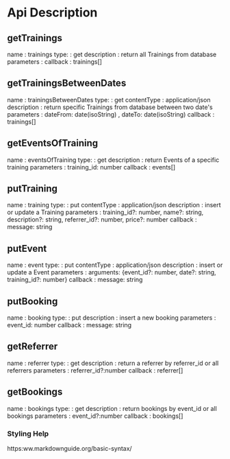 # Api Description

## getTrainings
name        : trainings
type:       : get
description : return all Trainings from database 
parameters  :
callback    : trainings[]

## getTrainingsBetweenDates
name        : trainingsBetweenDates
type:       : get
contentType : application/json
description : return specific Trainings from database between two date's 
parameters  : dateFrom: date(isoString) , dateTo: date(isoString)
callback    : trainings[]

## getEventsOfTraining
name        : eventsOfTraining
type:       : get
description : return Events of a specific training
parameters  : training_id: number
callback    : events[]

## putTraining
name        : training
type:       : put
contentType : application/json
description : insert or update a Training
parameters  : training_id?: number, name?: string, description?: string, referrer_id?: number, price?: number
callback    : message: string

## putEvent 
name        : event
type:       : put
contentType : application/json
description : insert or update a Event
parameters  : arguments: {event_id?: number, date?: string, training_id?: number}
callback    : message: string

## putBooking
name        : booking
type:       : put
description : insert a new booking 
parameters  : event_id: number
callback    : message: string

## getReferrer
name        : referrer
type:       : get
description : return a referrer by referrer_id or all referrers 
parameters  : referrer_id?:number
callback    : referrer[]

## getBookings
name        : bookings
type:       : get
description : return bookings by event_id or all bookings 
parameters  : event_id?:number
callback    : bookings[]


### Styling Help
https:ww.markdownguide.org/basic-syntax/